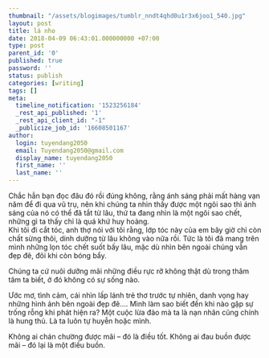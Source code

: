 ```yaml
---
thumbnail: "/assets/blogimages/tumblr_nndt4qhd0u1r3x6joo1_540.jpg"
layout: post
title: lá nho
date: 2018-04-09 06:43:01.000000000 +07:00
type: post
parent_id: '0'
published: true
password: ''
status: publish
categories: [writing]
tags: []
meta:
  timeline_notification: '1523256184'
  _rest_api_published: '1'
  _rest_api_client_id: "-1"
  _publicize_job_id: '16608501167'
author:
  login: tuyendang2050
  email: Tuyendang2050@gmail.com
  display_name: tuyendang2050
  first_name: ''
  last_name: ''
---
```

<div class="">
<div class="_1mf _1mj">Chắc hẳn bạn đọc đâu đó rồi đúng không, rằng ánh sáng phải mất hàng vạn năm để đi qua vũ trụ, nên khi chúng ta nhìn thấy được một ngôi sao thì ánh sáng của nó có thể đã tắt từ lâu, thứ ta đang nhìn là một ngôi sao chết, những gì ta thấy chỉ là quá khứ huy hoàng.</div>
<div></div>
</div>
<div>
<span style="font-weight:400;">Khi tôi đi cắt tóc, anh thợ nói với tôi rằng, lớp tóc này của em bây giờ chỉ còn chất sừng thôi, dinh dưỡng từ lâu không vào nữa rồi. Tức là tôi đã mang trên mình những lọn tóc chết suốt bấy lâu, mặc dù nhìn bên ngoài chúng vẫn đẹp đẽ, đôi khi còn bóng bẩy.</span>


<span style="font-weight:400;">Chúng ta cứ nuôi dưỡng mãi những điều rực rỡ không thật dù trong thâm tâm ta biết, ở đó không có sự sống nào.</span>


<span style="font-weight:400;">Ước mơ, tình cảm, cái nhìn lấp lánh trẻ thơ trước tự nhiên, danh vọng hay những hình ảnh bên ngoài đẹp đẽ…. Mình làm sao biết đến khi nào gặp sự trống rỗng khi phát hiện ra? Một cuộc lừa đảo mà ta là nạn nhân cũng chính là hung thủ. Là ta luôn tự huyễn hoặc mình.</span>


<span style="font-weight:400;">Không ai chán chường được mãi – đó là điều tốt. Không ai đau buồn được mãi – đó lại là một điều buồn.</span>


</div>
<div class=""></div>
<div></div>
<div class=""></div>
<div class=""></div>
